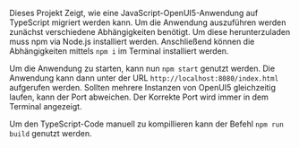 Dieses Projekt Zeigt, wie eine JavaScript-OpenUI5-Anwendung auf TypeScript migriert werden kann. Um die Anwendung auszuführen werden zunächst verschiedene Abhängigkeiten benötigt. Um diese herunterzuladen muss npm via Node.js installiert werden. Anschließend können die Abhängigkeiten mittels ```npm i``` im Terminal installiert werden.

Um die Anwendung zu starten, kann nun ```npm start``` genutzt werden. Die Anwendung kann dann unter der URL ```http://localhost:8080/index.html``` aufgerufen werden. Sollten mehrere Instanzen von OpenUI5 gleichzeitig laufen, kann der Port abweichen. Der Korrekte Port wird immer in dem Terminal angezeigt.

Um den TypeScript-Code manuell zu kompillieren kann der Befehl ```npm run build``` genutzt werden.
